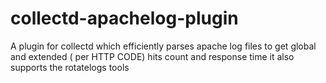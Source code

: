 collectd-apachelog-plugin
=========================

A plugin for collectd which efficiently parses apache log files to get global and extended ( per HTTP CODE) hits count and response time it also supports the rotatelogs tools
